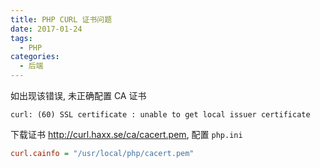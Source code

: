 ```yaml
---
title: PHP CURL 证书问题
date: 2017-01-24
tags:
  - PHP
categories:
  - 后端
---
```


如出现该错误, 未正确配置 CA 证书

```shell
curl: (60) SSL certificate : unable to get local issuer certificate
```

下载证书 <u>http://curl.haxx.se/ca/cacert.pem</u>, 配置 `php.ini`

```ini
curl.cainfo = "/usr/local/php/cacert.pem"
```
